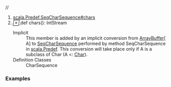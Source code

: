 //
<ol>
<li><a href="https://www.scala-lang.org/api/2.12.3/scala/collection/mutable/ArrayBuffer.html#chars():java.util.stream.IntStream">scala.Predef.SeqCharSequence#chars</a></li>
<li name="scala.Predef.SeqCharSequence#chars" visbl="pub" class="indented0 " data-isabs="false" fullcomment="yes" group="Ungrouped"> <a id="chars():java.util.stream.IntStream"></a><a id="chars():IntStream"></a> <span class="permalink"> <a href="../../../scala/collection/mutable/ArrayBuffer.html#chars():java.util.stream.IntStream" title="Permalink"> <i class="material-icons"></i> </a> </span> <span class="modifier_kind"> <span class="modifier"></span> <span class="kind">def</span> </span> <span class="symbol"> <span class="implicit">chars</span><span class="params">()</span><span class="result">: <span class="extype" name="java.util.stream.IntStream">IntStream</span></span> </span> 
 <div class="fullcomment">
  <dl class="attributes block"> 
   <dt class="implicit">
    Implicit
   </dt>
   <dd>
     This member is added by an implicit conversion from 
    <a href="" class="extype" name="scala.collection.mutable.ArrayBuffer">ArrayBuffer</a>[
    <span class="extype" name="scala.collection.mutable.ArrayBuffer.A">A</span>] to 
    <a href="../../Predef$$SeqCharSequence.html" class="extype" name="scala.Predef.SeqCharSequence">SeqCharSequence</a> performed by method SeqCharSequence in 
    <a href="../../Predef$.html" class="extype" name="scala.Predef">scala.Predef</a>. This conversion will take place only if A is a subclass of Char (A &lt;: 
    <a href="../../Char.html" class="extype" name="scala.Char">Char</a>). 
   </dd>
   <dt>
    Definition Classes
   </dt>
   <dd>
    CharSequence
   </dd>
  </dl>
 </div> </li>
        </ol>


### Examples




